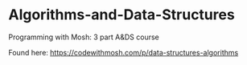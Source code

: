 # Algorithms-and-Data-Structures
Programming with Mosh: 3 part A&amp;DS course



Found here: https://codewithmosh.com/p/data-structures-algorithms
